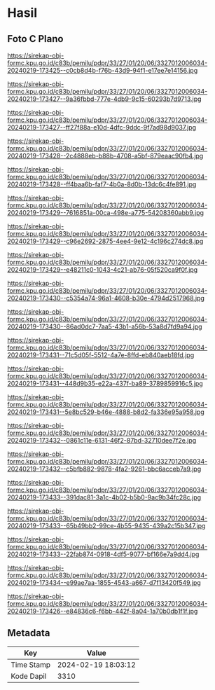 # Hasil

## Foto C Plano

https://sirekap-obj-formc.kpu.go.id/c83b/pemilu/pdpr/33/27/01/20/06/3327012006034-20240219-173425--c0cb8d4b-f76b-43d9-94f1-e17ee7e14156.jpg

https://sirekap-obj-formc.kpu.go.id/c83b/pemilu/pdpr/33/27/01/20/06/3327012006034-20240219-173427--9a36fbbd-777e-4db9-9c15-60293b7d9713.jpg

https://sirekap-obj-formc.kpu.go.id/c83b/pemilu/pdpr/33/27/01/20/06/3327012006034-20240219-173427--ff27f88a-e10d-4dfc-9ddc-9f7ad98d9037.jpg

https://sirekap-obj-formc.kpu.go.id/c83b/pemilu/pdpr/33/27/01/20/06/3327012006034-20240219-173428--2c4888eb-b88b-4708-a5bf-879eaac90fb4.jpg

https://sirekap-obj-formc.kpu.go.id/c83b/pemilu/pdpr/33/27/01/20/06/3327012006034-20240219-173428--ff4baa6b-faf7-4b0a-8d0b-13dc6c4fe891.jpg

https://sirekap-obj-formc.kpu.go.id/c83b/pemilu/pdpr/33/27/01/20/06/3327012006034-20240219-173429--7616851a-00ca-498e-a775-54208360abb9.jpg

https://sirekap-obj-formc.kpu.go.id/c83b/pemilu/pdpr/33/27/01/20/06/3327012006034-20240219-173429--c96e2692-2875-4ee4-9e12-4c196c274dc8.jpg

https://sirekap-obj-formc.kpu.go.id/c83b/pemilu/pdpr/33/27/01/20/06/3327012006034-20240219-173429--e48211c0-1043-4c21-ab76-05f520ca9f0f.jpg

https://sirekap-obj-formc.kpu.go.id/c83b/pemilu/pdpr/33/27/01/20/06/3327012006034-20240219-173430--c5354a74-96a1-4608-b30e-4794d2517968.jpg

https://sirekap-obj-formc.kpu.go.id/c83b/pemilu/pdpr/33/27/01/20/06/3327012006034-20240219-173430--86ad0dc7-7aa5-43b1-a56b-53a8d7fd9a94.jpg

https://sirekap-obj-formc.kpu.go.id/c83b/pemilu/pdpr/33/27/01/20/06/3327012006034-20240219-173431--71c5d05f-5512-4a7e-8ffd-eb840aeb18fd.jpg

https://sirekap-obj-formc.kpu.go.id/c83b/pemilu/pdpr/33/27/01/20/06/3327012006034-20240219-173431--448d9b35-e22a-437f-ba89-3789859916c5.jpg

https://sirekap-obj-formc.kpu.go.id/c83b/pemilu/pdpr/33/27/01/20/06/3327012006034-20240219-173431--5e8bc529-b46e-4888-b8d2-fa336e95a958.jpg

https://sirekap-obj-formc.kpu.go.id/c83b/pemilu/pdpr/33/27/01/20/06/3327012006034-20240219-173432--0861c11e-6131-46f2-87bd-32710dee7f2e.jpg

https://sirekap-obj-formc.kpu.go.id/c83b/pemilu/pdpr/33/27/01/20/06/3327012006034-20240219-173432--c5bfb882-9878-4fa2-9261-bbc6acceb7a9.jpg

https://sirekap-obj-formc.kpu.go.id/c83b/pemilu/pdpr/33/27/01/20/06/3327012006034-20240219-173433--391dac81-3a1c-4b02-b5b0-9ac9b34fc28c.jpg

https://sirekap-obj-formc.kpu.go.id/c83b/pemilu/pdpr/33/27/01/20/06/3327012006034-20240219-173433--65b49bb2-99ce-4b55-9435-439a2c15b347.jpg

https://sirekap-obj-formc.kpu.go.id/c83b/pemilu/pdpr/33/27/01/20/06/3327012006034-20240219-173433--22fab874-0918-4df5-9077-bf166e7a9dd4.jpg

https://sirekap-obj-formc.kpu.go.id/c83b/pemilu/pdpr/33/27/01/20/06/3327012006034-20240219-173434--e99ae7aa-1855-4543-a667-d7f13420f549.jpg

https://sirekap-obj-formc.kpu.go.id/c83b/pemilu/pdpr/33/27/01/20/06/3327012006034-20240219-173426--e84836c6-f6bb-442f-8a04-1a70b0db1f1f.jpg


## Metadata

| Key        | Value               |
| ---------- | ------------------- |
| Time Stamp | 2024-02-19 18:03:12 |
| Kode Dapil | 3310                |



